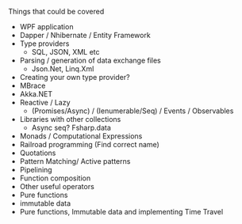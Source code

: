 Things that could be covered

- WPF application
- Dapper / Nhibernate / Entity Framework
- Type providers  
  - SQL, JSON, XML etc
- Parsing / generation of data exchange files
  - Json.Net, Linq.Xml
- Creating your own type provider?
- MBrace
- Akka.NET
- Reactive / Lazy
  - (Promises/Async) / (Ienumerable/Seq) / Events / Observables
- Libraries with other collections
  - Async seq? Fsharp.data
- Monads / Computational Expressions
- Railroad programming (Find correct name)
- Quotations
- Pattern Matching/ Active patterns
- Pipelining
- Function composition
- Other useful operators
- Pure functions
- immutable data
- Pure functions, Immutable data and implementing Time Travel

